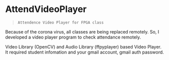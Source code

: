 # AttendVideoPlayer
>     Attendence Video Player for FPGA class
Because of the corona virus, all classes are being replaced remotely.
So, I developed a video player program to check attendance remotely.

Video Library (OpenCV) and Audio Library (ffpyplayer) based Video Player.
It required student infomation and your gmail account, gmail auth password.
